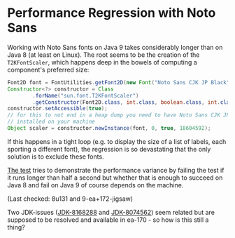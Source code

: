 # Performance Regression with Noto Sans

Working with Noto Sans fonts on Java 9 takes considerably longer than on Java 8 (at least on Linux).
The root seems to be the creation of the `T2KFontScaler`, which happens deep in the bowels of computing a component's preferred size:

```java
Font2D font = FontUtilities.getFont2D(new Font("Noto Sans CJK JP Black", 0, 12));
Constructor<?> constructor = Class
		.forName("sun.font.T2KFontScaler")
		.getConstructor(Font2D.class, int.class, boolean.class, int.class);
constructor.setAccessible(true);
// for this to not end in a heap dump you need to have Noto Sans CJK JP Black
// installed on your machine
Object scaler = constructor.newInstance(font, 0, true, 18604592);
```

If this happens in a tight loop (e.g. to display the size of a list of labels, each sporting a different font), the regression is so devastating that the only solution is to exclude these fonts.

[The test](src/test/java/wtf/java9/noto_sans/NotoSansTest.java) tries to demonstrate the performance variance by failing the test if it runs longer than half a second but whether that is enough to succeed on Java 8 and fail on Java 9 of course depends on the machine.

(Last checked: 8u131 and 9-ea+172-jigsaw)

Two JDK-issues ([JDK-8168288](https://bugs.openjdk.java.net/browse/JDK-8168288) and [JDK-8074562](https://bugs.openjdk.java.net/browse/JDK-8074562)) seem related but are supposed to be resolved and available in ea-170 - so how is this still a thing?
